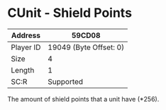 #  CUnit - Shield Points
Address   | 59CD08
----------|-------------
Player ID | 19049 (Byte Offset: 0)
Size 	  | 4
Length 	  | 1
SC:R      | Supported

The amount of shield points that a unit have (*256).
